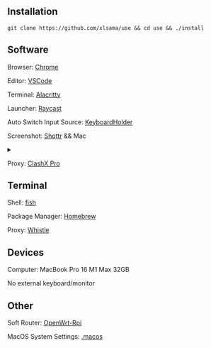 ## Installation

```shell
git clone https://github.com/xlsama/use && cd use && ./install
```

## Software

Browser: [Chrome](Chrome/Chrome.md)

Editor: [VSCode](https://code.visualstudio.com/)

Terminal: [Alacritty](https://github.com/alacritty/alacritty)

Launcher: [Raycast](https://raycast.com)

Auto Switch Input Source: [KeyboardHolder](https://github.com/leaves615/KeyboardHolder)

Screenshot: [Shottr](https://shottr.cc/) && Mac

<details>
<summary></summary>

- Shottr

  - Area screenshot `option + a`

  - Any window screenshot `option + s`

- Mac

  - Screenshot and recording options `option + d`

</details>

Proxy: [ClashX Pro](https://install.appcenter.ms/users/clashx/apps/clashx-pro/distribution_groups/public)

## Terminal

Shell: [fish](https://fishshell.com/)

Package Manager: [Homebrew](https://brew.sh/)

Proxy: [Whistle](https://github.com/avwo/whistle)

## Devices

Computer: MacBook Pro 16 M1 Max 32GB

No external keyboard/monitor

## Other

Soft Router: [OpenWrt-Rpi](https://github.com/SuLingGG/OpenWrt-Rpi)

MacOS System Settings: [.macos](.macos)

